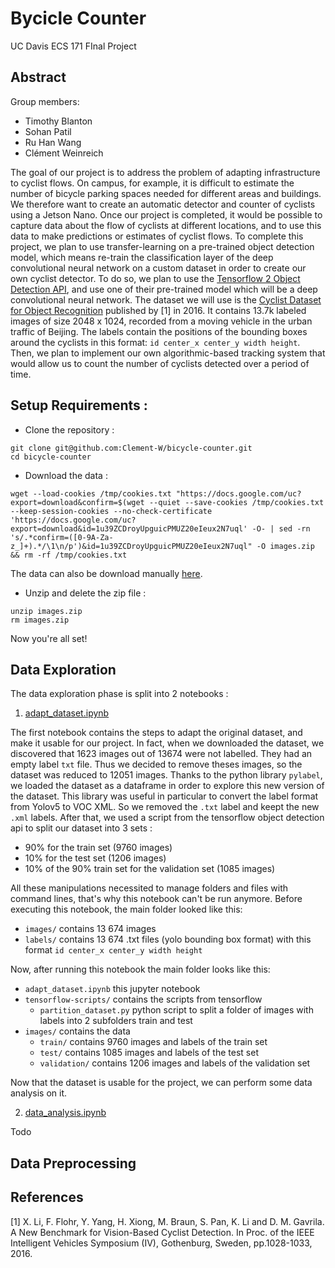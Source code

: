 <!-- #region -->
# Bycicle Counter
UC Davis ECS 171 FInal Project

## Abstract

Group members:
- Timothy Blanton
- Sohan Patil
- Ru Han Wang
- Clément Weinreich

The goal of our project is to address the problem of adapting infrastructure to cyclist flows. On campus, for example, it is difficult to estimate the number of bicycle parking spaces needed for different areas and buildings. We therefore want to create an automatic detector and counter of cyclists using a Jetson Nano. Once our project is completed, it would be possible to capture data about the flow of cyclists at different locations, and to use this data to make predictions or estimates of cyclist flows. To complete this project, we plan to use transfer-learning on a pre-trained object detection model, which means re-train the classification layer of the deep convolutional neural network on a custom dataset in order to create our own cyclist detector. To do so, we plan to use the [Tensorflow 2 Object Detection API](https://tensorflow-object-detection-api-tutorial.readthedocs.io/en/latest/index.html), and use one of their pre-trained model which will be a deep convolutional neural network. The dataset we will use is the [Cyclist Dataset for Object Recognition](https://www.kaggle.com/datasets/semiemptyglass/cyclist-dataset) published by [1] in 2016. It contains 13.7k labeled images of size 2048 x 1024, recorded from a moving vehicle in the urban traffic of Beijing. The labels contain the positions of the bounding boxes around the cyclists in this format: `id center_x center_y width height`. Then, we plan to implement our own algorithmic-based tracking system that would allow us to count the number of cyclists detected over a period of time.

## Setup Requirements :

* Clone the repository :
```
git clone git@github.com:Clement-W/bicycle-counter.git
cd bicycle-counter
```

* Download the data :
```
wget --load-cookies /tmp/cookies.txt "https://docs.google.com/uc?export=download&confirm=$(wget --quiet --save-cookies /tmp/cookies.txt --keep-session-cookies --no-check-certificate 'https://docs.google.com/uc?export=download&id=1u39ZCDroyUpguicPMUZ20eIeux2N7uql' -O- | sed -rn 's/.*confirm=([0-9A-Za-z_]+).*/\1\n/p')&id=1u39ZCDroyUpguicPMUZ20eIeux2N7uql" -O images.zip && rm -rf /tmp/cookies.txt
```
The data can also be download manually [here](https://drive.google.com/file/d/1u39ZCDroyUpguicPMUZ20eIeux2N7uql/view?usp=sharing).

* Unzip and delete the zip file :
```
unzip images.zip
rm images.zip
```

Now you're all set!

## Data Exploration

The data exploration phase is split into 2 notebooks :
1. [adapt_dataset.ipynb](adapt_dataset.ipynb) 

The first notebook contains the steps to adapt the original dataset, and make it usable for our project. In fact, when we downloaded the dataset, we discovered that 1623 images out of 13674 were not labelled. They had an empty label `txt` file. Thus we decided to remove theses images, so the dataset was reduced to 12051 images. Thanks to the python library `pylabel`, we loaded the dataset as a dataframe in order to explore this new version of the dataset. This library was useful in particular to convert the label format from Yolov5 to VOC XML. So we removed the `.txt` label and keept the new `.xml` labels. After that, we used a script from the tensorflow object detection api to split our dataset into 3 sets : 
* 90% for the train set (9760 images)
* 10% for the test set (1206 images)
* 10% of the 90% train set for the validation set (1085 images)
<!-- #endregion -->

All these manipulations necessited to manage folders and files with command lines, that's why this notebook can't be run anymore. Before executing this notebook, the main folder looked like this:

* `images/` contains 13 674  images
* `labels/` contains 13 674 .txt files (yolo bounding box format) with this format `id center_x center_y width height`


Now, after running this notebook the main folder looks like this:

* `adapt_dataset.ipynb` this jupyter notebook
* `tensorflow-scripts/` contains the scripts from tensorflow
    * `partition_dataset.py` python script to split a folder of images with labels into 2 subfolders train and test
* `images/` contains the data
    * `train/` contains 9760 images and labels of the train set 
    * `test/` contains 1085 images and labels of the test set
    * `validation/` contains 1206 images and labels of the validation set


Now that the dataset is usable for the project, we can perform some data analysis on it.

2. [data_analysis.ipynb](data_analysis.ipynb)

Todo

## Data Preprocessing

## References

[1] X. Li, F. Flohr, Y. Yang, H. Xiong, M. Braun, S. Pan, K. Li and D. M. Gavrila. A New Benchmark for Vision-Based Cyclist Detection. In Proc. of the IEEE Intelligent Vehicles Symposium (IV), Gothenburg, Sweden, pp.1028-1033, 2016.

